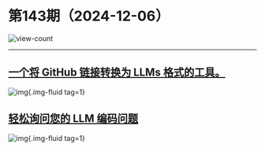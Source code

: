 # 第143期（2024-12-06）

![view-count](https://count.getloli.com/@xiaoxuan6-weekly-20241206)

---
## [一个将 GitHub 链接转换为 LLMs 格式的工具。](https://githubtollm.replit.app)
![img](https://mirror.ghproxy.com/https://raw.githubusercontent.com/xiaoxuan6/weekly/main/docs/static/images/2024-12-06/1733448484.png){.img-fluid tag=1}

## [轻松询问您的 LLM 编码问题](https://uithub.com)
![img](https://mirror.ghproxy.com/https://raw.githubusercontent.com/xiaoxuan6/weekly/main/docs/static/images/2024-12-06/1733448621.png){.img-fluid tag=1}
